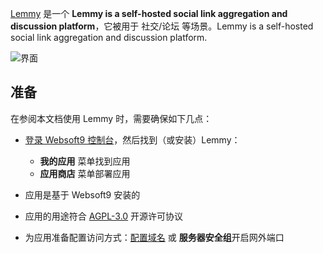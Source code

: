 [Lemmy](https://join-lemmy.org) 是一个 **Lemmy is a self-hosted social link aggregation and discussion platform**，它被用于 社交/论坛  等场景。Lemmy is a self-hosted social link aggregation and discussion platform.


![界面](https://libs.websoft9.com/Websoft9/DocsPicture/zh/lemmy/lemmy-gui-websoft9.png)


## 准备

在参阅本文档使用 Lemmy 时，需要确保如下几点：

- [登录 Websoft9 控制台](./login-console)，然后找到（或安装）Lemmy：
  - **我的应用** 菜单找到应用 
  - **应用商店** 菜单部署应用

- 应用是基于 Websoft9 安装的


- 应用的用途符合 [AGPL-3.0](https://opensource.org/licenses/AGPL-3.0) 开源许可协议


- 为应用准备配置访问方式：[配置域名](./domain-set) 或 **服务器安全组**开启网外端口